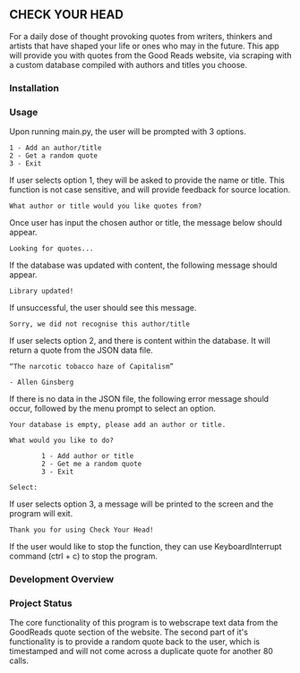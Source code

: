 ## CHECK YOUR HEAD

For a daily dose of thought provoking quotes from writers, thinkers and artists that have shaped your life or ones who may in the future. This app will provide you with quotes from the Good Reads website, via scraping with a custom database compiled with authors and titles you choose.


### Installation



### Usage

Upon running main.py, the user will be prompted with 3 options.

```
1 - Add an author/title
2 - Get a random quote
3 - Exit 
```

If user selects option 1, they will be asked to provide the name or title. This function is not case sensitive, and will provide feedback for source location.


```
What author or title would you like quotes from?
```

Once user has input the chosen author or title, the message below should appear.

```
Looking for quotes...
```
If the database was updated with content, the following message should appear.

```
Library updated!
```

If unsuccessful, the user should see this message.

```
Sorry, we did not recognise this author/title
```

If user selects option 2, and there is content within the database. It will return a quote from the JSON data file.

```
“The narcotic tobacco haze of Capitalism”  

- Allen Ginsberg
```

If there is no data in the JSON file, the following error message should occur, followed by the menu prompt to select an option.

```
Your database is empty, please add an author or title.

What would you like to do?

        1 - Add author or title
        2 - Get me a random quote
        3 - Exit

Select: 
```

If user selects option 3, a message will be printed to the screen and the program will exit.

```
Thank you for using Check Your Head!
```

If the user would like to stop the function, they can use KeyboardInterrupt command (ctrl + c) to stop the program.


### Development Overview




### Project Status

The core functionality of this program is to webscrape text data from the GoodReads quote section of the website. The second part of it's functionality is to provide a random quote back to the user, which is timestamped and will not come across a duplicate quote for another 80 calls.